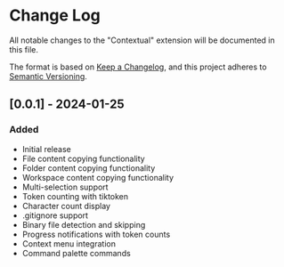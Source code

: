 # Change Log

All notable changes to the "Contextual" extension will be documented in this file.

The format is based on [Keep a Changelog](https://keepachangelog.com/en/1.0.0/),
and this project adheres to [Semantic Versioning](https://semver.org/spec/v2.0.0.html).

## [0.0.1] - 2024-01-25

### Added
- Initial release
- File content copying functionality
- Folder content copying functionality
- Workspace content copying functionality
- Multi-selection support
- Token counting with tiktoken
- Character count display
- .gitignore support
- Binary file detection and skipping
- Progress notifications with token counts
- Context menu integration
- Command palette commands 